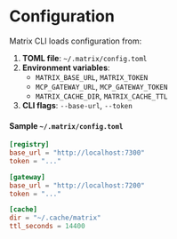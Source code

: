 # Configuration

Matrix CLI loads configuration from:

1. **TOML file**: `~/.matrix/config.toml`  
2. **Environment variables**:
   - `MATRIX_BASE_URL`, `MATRIX_TOKEN`  
   - `MCP_GATEWAY_URL`, `MCP_GATEWAY_TOKEN`  
   - `MATRIX_CACHE_DIR`, `MATRIX_CACHE_TTL`  
3. **CLI flags**: `--base-url`, `--token`

#### Sample `~/.matrix/config.toml`

```toml
[registry]
base_url = "http://localhost:7300"
token = "..."

[gateway]
base_url = "http://localhost:7200"
token = "..."

[cache]
dir = "~/.cache/matrix"
ttl_seconds = 14400
```

